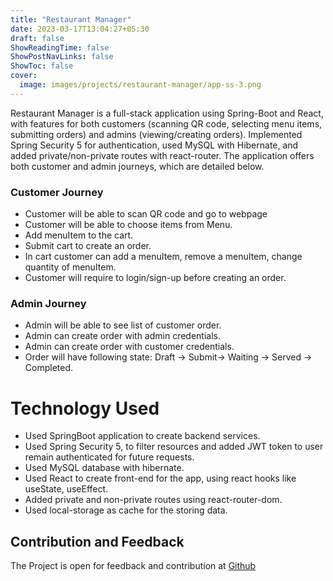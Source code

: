 ```yaml
---
title: "Restaurant Manager"
date: 2023-03-17T13:04:27+05:30
draft: false
ShowReadingTime: false
ShowPostNavLinks: false
ShowToc: false
cover:
  image: images/projects/restaurant-manager/app-ss-3.png
---
```


Restaurant Manager is a full-stack application using Spring-Boot and React, with features for both customers (scanning QR code, selecting menu items, submitting orders) and admins (viewing/creating orders). Implemented Spring Security 5 for authentication, used MySQL with Hibernate, and added private/non-private routes with react-router. The application offers both customer and admin journeys, which are detailed below.

### Customer Journey

- Customer will be able to scan QR code and go to webpage
- Customer will be able to choose items from Menu.
- Add menuItem to the cart.
- Submit cart to create an order.
- In cart customer can add a menuItem, remove a menuItem, change quantity of menuItem.
- Customer will require to login/sign-up before creating an order.

### Admin Journey

- Admin will be able to see list of customer order.
- Admin can create order with admin credentials.
- Admin can create order with customer credentials.
- Order will have following state: Draft -> Submit-> Waiting -> Served -> Completed.

# Technology Used

- Used SpringBoot application to create backend services.
- Used Spring Security 5, to filter resources and added JWT token to user remain authenticated for future requests.
- Used MySQL database with hibernate.
- Used React to create front-end for the app, using react hooks like useState, useEffect.
- Added private and non-private routes using react-router-dom.
- Used local-storage as cache for the storing data.

## Contribution and Feedback

The Project is open for feedback and contribution at [Github](https://github.com/Mianto/restaurant-manager)
